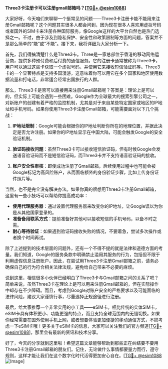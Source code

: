 **Three3卡注册卡可以注册gmail邮箱吗？[[TG💪+ @esim1088](https://t.me/s/esim1088)]**

大家好呀，今天咱们来聊聊一个挺常见的问题——Three3卡注册卡能不能用来注册Gmail邮箱呢？这个问题其实很多人都会问到，因为现在很多人喜欢用虚拟号码或者国外的SIM卡来注册各种国际服务，像Google这样的大平台自然也是热门选择之一。不过，由于涉及到隐私保护、安全性和政策限制等方面的问题，答案并不是那么简单的“能”或“不能”。接下来，我将详细为大家分析一下。

首先，我们得搞清楚什么是Three3卡。Three是一家总部位于香港的移动网络运营商，提供多种预付费和后付费的通信服务。它的注册卡通常被称为Three3卡，用户可以通过这些卡获取一个虚拟号码，并使用它来接收短信验证码等。Three3卡的一个显著特点是支持多国漫游，这意味着你可以用它在多个国家和地区使用数据流量和打电话，非常适合经常出国旅行的人群。

那么，Three3卡是否可以直接用来注册Gmail邮箱呢？答案是：理论上是可以的，但实际上可能会遇到一些困难。Google作为全球最大的搜索引擎公司之一，对新账户的创建有着严格的监控机制，尤其是对于来自某些特定国家或地区的IP地址和手机号码。如果你使用Three3卡注册Gmail邮箱，可能需要面对以下几个挑战：

1. **IP地址限制**：Google可能会根据你的IP地址判断你所在的地理位置，并据此决定是否允许注册。如果你的IP地址显示在中国大陆，可能会触发Google的安全验证机制。
   
2. **验证码接收问题**：虽然Three3卡可以接收短信验证码，但有时候Google会发送语音验证码而不是短信验证码，而Three3卡并不支持语音验证码的接收。

3. **账户安全性审核**：即使成功注册了Gmail邮箱，后续使用过程中也可能会被Google标记为高风险账户，从而面临额外的身份验证步骤，比如上传身份证件照片等。

当然，也不是完全没有解决办法。如果你真的很想用Three3卡注册Gmail邮箱，这里有一些小技巧可以帮助你提高成功率：

- **使用代理服务器**：通过设置代理服务器来改变你的IP地址，让Google误以为你是从其他国家登录的。
- **准备备用联系方式**：提前准备好其他可以接收短信的手机号码，以备不时之需。
- **耐心等待验证**：如果遇到验证码接收失败的情况，不要着急，尝试多次操作或者换个时间再试。

除了上述提到的技术层面的问题外，还有一个不得不提的就是法律和道德方面的考量。我们知道，Google的服务条款中明确禁止滥用其服务的行为，包括但不限于利用虚假信息注册账户。因此，在尝试用Three3卡注册Gmail邮箱之前，请务必确保自己的行为符合相关法律法规，避免给自己带来不必要的麻烦。

说到这里，相信很多小伙伴已经明白了Three3卡与Gmail邮箱之间的关系了吧？简单来说，虽然Three3卡在理论上是可以用来注册Gmail邮箱的，但在实际操作中却存在不少障碍。而且，考虑到Google对账户安全的严格要求以及可能面临的法律风险，建议大家谨慎行事，尽量选择正规途径进行注册。

最后，给大家推荐一个非常实用的小工具——eSIM卡。相比传统的实体SIM卡，eSIM卡具有体积更小、功能更强的特点，而且支持全球范围内的无缝切换。如果你经常需要在国外使用手机上网，或者想要体验更加便捷的移动通信方式，不妨考虑一下eSIM卡哦！更多关于eSIM卡的信息，大家可以关注我们的官方频道[[TG💪+ @esim1088](https://t.me/s/esim1088)]，那里会有最新的资讯和技术分享。

好了，今天的分享就到这里啦！希望这篇文章能够帮助到那些正在纠结要不要用Three3卡注册Gmail邮箱的朋友们。记住，无论做什么事情都要量力而行，遵守规则，这样才能让我们在这个数字化时代活得更加安心自在。[[TG💪+ @esim1088](https://t.me/s/esim1088) ![Image](https://i.postimg.cc/4NQfJmqS/Snipaste-2025-05-13-00-14-12.png)]